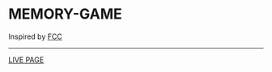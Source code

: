 # MEMORY-GAME
Inspired by <a href="https://www.youtube.com/watch?v=ec8vSKJuZTk&t=8813s&ab_channel=freeCodeCamp.org">FCC</a><hr>
<a href="https://cembolat.github.io/MEMORY-GAME/">LIVE PAGE</a>
